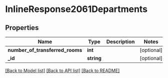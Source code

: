 # InlineResponse2061Departments

## Properties
Name | Type | Description | Notes
------------ | ------------- | ------------- | -------------
**number_of_transferred_rooms** | **int** |  | [optional] 
**_id** | **string** |  | [optional] 

[[Back to Model list]](../../README.md#documentation-for-models) [[Back to API list]](../../README.md#documentation-for-api-endpoints) [[Back to README]](../../README.md)

